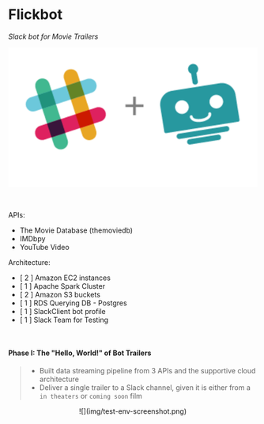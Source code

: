 # Flickbot
 <i>Slack bot for Movie Trailers</i>

 <p align="center">
   <img src="img/slack_bot.png"/>
 </p>


<br>

 APIs:

 * The Movie Database (themoviedb)
 * IMDbpy
 * YouTube Video


 Architecture:
  * [ 2 ] Amazon EC2 instances
  * [ 1 ] Apache Spark Cluster
  * [ 2 ] Amazon S3 buckets
  * [ 1 ] RDS Querying DB - Postgres
  * [ 1 ] SlackClient bot profile
  * [ 1 ] Slack Team for Testing

<br>

#### Phase I: The "Hello, World!" of Bot Trailers

>* Built data streaming pipeline from 3 APIs and the supportive cloud architecture
>* Deliver a single trailer to a Slack channel, given it is either from a `in theaters` or `coming soon` film

  <center>![](img/test-env-screenshot.png)</center>
